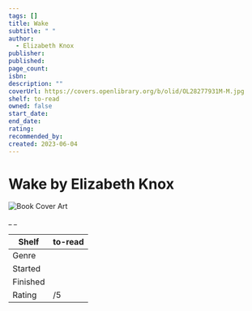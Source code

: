 ```yaml
---
tags: []
title: Wake
subtitle: " "
author:
  - Elizabeth Knox
publisher: 
published: 
page_count: 
isbn: 
description: ""
coverUrl: https://covers.openlibrary.org/b/olid/OL28277931M-M.jpg
shelf: to-read
owned: false
start_date: 
end_date: 
rating: 
recommended_by: 
created: 2023-06-04
---
```


# Wake by Elizabeth Knox

![Book Cover Art](https://covers.openlibrary.org/b/olid/OL28277931M-M.jpg)

_ _

| Shelf | to-read |
| --- | --- |
| Genre |  |
| Started |  |
| Finished |  |
| Rating | /5 |

